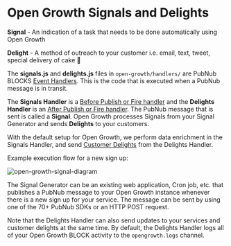 # Open Growth Signals and Delights

**Signal** - An indication of a task that needs to be done automatically using Open Growth

**Delight** - A method of outreach to your customer i.e. email, text, tweet, special delivery of cake 🍰

The **signals.js** and **delights.js** files in `open-growth/handlers/` are PubNub BLOCKS [Event Handlers](https://www.pubnub.com/docs/blocks/event-handlers). This is the code that is executed when a PubNub message is in transit.

The **Signals Handler** is a [Before Publish or Fire handler](https://www.pubnub.com/docs/blocks/event-handler-types#sync-et-before-pub-fire) and the **Delights Handler** is an [After Publish or Fire handler](https://www.pubnub.com/docs/blocks/event-handler-types#async-et-after-pub-fire). The PubNub message that is sent is called a **Signal**. Open Growth processes Signals from your Signal Generator and sends **Delights** to your customers.

With the default setup for Open Growth, we perform data enrichment in the Signals Handler, and send [Customer Delights](https://github.com/pubnub/open-growth/tree/master/delights) from the Delights Handler.

Example execution flow for a new sign up:

![open-growth-signal-diagram](http://i.imgur.com/pGskE9v.png)

The Signal Generator can be an existing web application, Cron job, etc. that publishes a PubNub message to your Open Growth instance whenever there is a new sign up for your service. The message can be sent by using one of the 70+ PubNub SDKs or an HTTP POST request.

Note that the Delights Handler can also send updates to your services and customer delights at the same time. By default, the Delights Handler logs all of your Open Growth BLOCK activity to the `opengrowth.logs` channel.